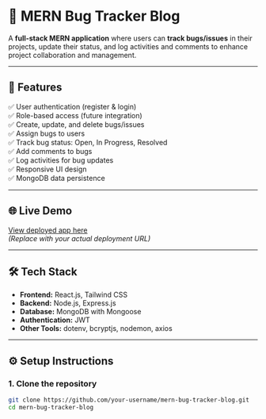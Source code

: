 # 🐞 MERN Bug Tracker Blog

A **full-stack MERN application** where users can **track bugs/issues** in their projects, update their status, and log activities and comments to enhance project collaboration and management.

---

## 🚀 Features

✅ User authentication (register & login)  
✅ Role-based access (future integration)  
✅ Create, update, and delete bugs/issues  
✅ Assign bugs to users  
✅ Track bug status: Open, In Progress, Resolved  
✅ Add comments to bugs  
✅ Log activities for bug updates  
✅ Responsive UI design  
✅ MongoDB data persistence

---

## 🌐 Live Demo

[View deployed app here](https://your-deployment-link.com)  
*(Replace with your actual deployment URL)*

---

## 🛠 Tech Stack

- **Frontend:** React.js, Tailwind CSS
- **Backend:** Node.js, Express.js
- **Database:** MongoDB with Mongoose
- **Authentication:** JWT
- **Other Tools:** dotenv, bcryptjs, nodemon, axios

---

## ⚙️ Setup Instructions

### 1. Clone the repository

```bash
git clone https://github.com/your-username/mern-bug-tracker-blog.git
cd mern-bug-tracker-blog
